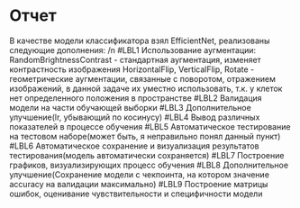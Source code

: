 # Отчет
В качестве модели классификатора взял EfficientNet, реализованы следующие дополнения: /n
#LBL1 Использование аугментации: 
      RandomBrightnessContrast - стандартная аугментация, изменяет контрастность изображения
      HorizontalFlip, VerticalFlip, Rotate - геометрические аугментации, связанные с поворотом, отражением изображений,
                                             в данной задаче их уместно использовать, т.к. у клеток нет определенного положения в пространстве
#LBL2 Валидация модели на части обучающей выборки
#LBL3 Дополнительное улучшение(lr, убывающий по косинусу)
#LBL4 Вывод различных показателей в процессе обучения
#LBL5 Автоматическое тестирование на тестовом наборе(может быть, я неправильно понял данный пункт)
#LBL6 Автоматическое сохранение и визуализация результатов тестирования(модель автоматически сохраняется)
#LBL7 Построение графиков, визуализирующих процесс обучения
#LBL8 Дополнительное улучшение(Сохранение модели с чекпоинта, на котором значение accuracy на валидации максимально)
#LBL9 Построение матрицы ошибок, оценивание чувствительности и специфичности модели
